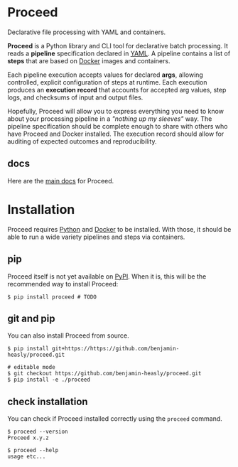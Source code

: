 # Proceed
Declarative file processing with YAML and containers.

**Proceed** is a Python library and CLI tool for declarative batch processing.
It reads a **pipeline** specification declared in [YAML](https://yaml.org/).
A pipeline contains a list of **steps** that are based on [Docker](https://www.docker.com/) images and containers.

Each pipeline execution accepts values for declared **args**, allowing controlled, explicit configuration of steps at runtime.
Each execution produces an **execution record** that accounts for accepted arg values, step logs, and checksums of input and output files.

Hopefully, Proceed will allow you to express everything you need to know about your processing pipeline in a *"nothing up my sleeves"* way.  The pipeline specification should be complete enough to share with others who have Proceed and Docker installed.
The execution record should allow for auditing of expected outcomes and reproducibility.

## docs
Here are the [main docs](https://benjamin-heasly.github.io/proceed/index.html) for Proceed.

# Installation
Proceed requires [Python](https://www.python.org/) and [Docker](https://www.docker.com/) to be installed.
With those, it should be able to run a wide variety pipelines and steps via containers.

## pip
Proceed itself is not yet available on [PyPI](https://pypi.org/).
When it is, this will be the recommended way to install Proceed:

```
$ pip install proceed # TODO
```

## git and pip
You can also install Proceed from source.

```
$ pip install git+https://https://github.com/benjamin-heasly/proceed.git

# editable mode
$ git checkout https://github.com/benjamin-heasly/proceed.git
$ pip install -e ./proceed
```

## check installation
You can check if Proceed installed correctly using the `proceed` command.

```
$ proceed --version
Proceed x.y.z

$ proceed --help
usage etc...
```
